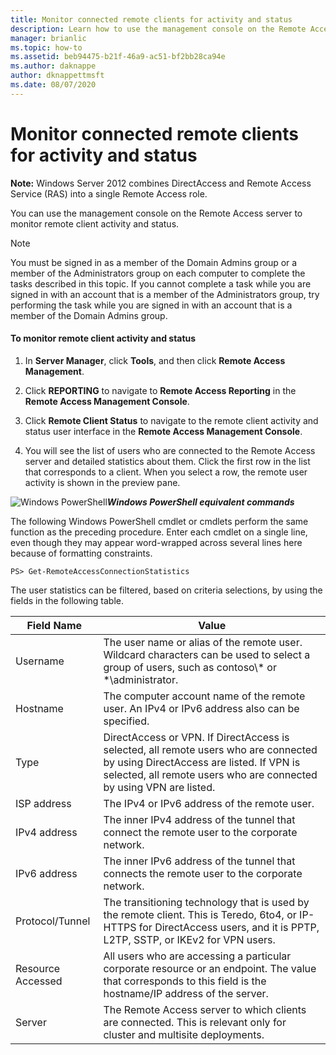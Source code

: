 ```yaml
---
title: Monitor connected remote clients for activity and status
description: Learn how to use the management console on the Remote Access server to monitor remote client activity and status.
manager: brianlic
ms.topic: how-to
ms.assetid: beb94475-b21f-46a9-ac51-bf2bb28ca94e
ms.author: daknappe
author: dknappettmsft
ms.date: 08/07/2020
---
```

# Monitor connected remote clients for activity and status

**Note:** Windows Server 2012 combines DirectAccess and Remote Access Service (RAS) into a single Remote Access role.

You can use the management console on the Remote Access server to monitor remote client activity and status.

> [!NOTE]
> You must be signed in as a member of the Domain Admins group or a member of the Administrators group on each computer to complete the tasks described in this topic. If you cannot complete a task while you are signed in with an account that is a member of the Administrators group, try performing the task while you are signed in with an account that is a member of the Domain Admins group.

#### To monitor remote client activity and status

1.  In **Server Manager**, click **Tools**, and then click **Remote Access Management**.

2.  Click **REPORTING** to navigate to **Remote Access Reporting** in the **Remote Access Management Console**.

3.  Click **Remote Client Status** to navigate to the remote client activity and status user interface in the **Remote Access Management Console**.

4.  You will see the list of users who are connected to the Remote Access server and detailed statistics about them. Click the first row in the list that corresponds to a client. When you select a row, the remote user activity is shown in the preview pane.

![Windows PowerShell](../../../media/Monitor-connected-remote-clients-for-activity-and-status/PowerShellLogoSmall.gif)***<em>Windows PowerShell equivalent commands</em>***

The following Windows PowerShell cmdlet or cmdlets perform the same function as the preceding procedure. Enter each cmdlet on a single line, even though they may appear word-wrapped across several lines here because of formatting constraints.

```
PS> Get-RemoteAccessConnectionStatistics
```

The user statistics can be filtered, based on criteria selections, by using the fields in the following table.

|Field Name|Value|
|-------|-----|
|Username|The user name or alias of the remote user. Wildcard characters can be used to select a group of users, such as contoso\\* or \*\administrator.|
|Hostname|The computer account name of the remote user. An IPv4 or IPv6 address also can be specified.|
|Type|DirectAccess or VPN. If DirectAccess is selected, all remote users who are connected by using DirectAccess are listed. If VPN is selected, all remote users who are connected by using VPN are listed.|
|ISP address|The IPv4 or IPv6 address of the remote user.|
|IPv4 address|The inner IPv4 address of the tunnel that connect the remote user to the corporate network.|
|IPv6 address|The inner IPv6 address of the tunnel that connects the remote user to the corporate network.|
|Protocol/Tunnel|The transitioning technology that is used by the remote client. This is Teredo, 6to4, or IP-HTTPS for DirectAccess users, and it is PPTP, L2TP, SSTP, or IKEv2 for VPN users.|
|Resource Accessed|All users who are accessing a particular corporate resource or an endpoint. The value that corresponds to this field is the hostname/IP address of the server.|
|Server|The Remote Access server to which clients are connected. This is relevant only for cluster and multisite deployments.|





